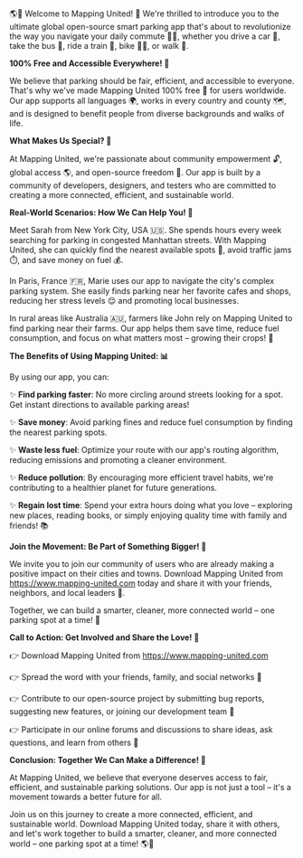 🌎🚗 Welcome to Mapping United! 🌟 We're thrilled to introduce you to the ultimate global open-source smart parking app that's about to revolutionize the way you navigate your daily commute 🚴‍♀️, whether you drive a car 🚗, take the bus 🚌, ride a train 🚂, bike 🚴‍♂️, or walk 👣.

**100% Free and Accessible Everywhere! 💸**

We believe that parking should be fair, efficient, and accessible to everyone. That's why we've made Mapping United 100% free 🎁 for users worldwide. Our app supports all languages 🌍, works in every country and county 🗺️, and is designed to benefit people from diverse backgrounds and walks of life.

**What Makes Us Special? 💖**

At Mapping United, we're passionate about community empowerment 🔓, global access 🌎, and open-source freedom 🔑. Our app is built by a community of developers, designers, and testers who are committed to creating a more connected, efficient, and sustainable world.

**Real-World Scenarios: How We Can Help You! 🌟**

Meet Sarah from New York City, USA 🇺🇸. She spends hours every week searching for parking in congested Manhattan streets. With Mapping United, she can quickly find the nearest available spots 📍, avoid traffic jams ⏱️, and save money on fuel 💰.

In Paris, France 🇫🇷, Marie uses our app to navigate the city's complex parking system. She easily finds parking near her favorite cafes and shops, reducing her stress levels 😌 and promoting local businesses.

In rural areas like Australia 🇦🇺, farmers like John rely on Mapping United to find parking near their farms. Our app helps them save time, reduce fuel consumption, and focus on what matters most – growing their crops! 🌾

**The Benefits of Using Mapping United: 📊**

By using our app, you can:

✨ **Find parking faster**: No more circling around streets looking for a spot. Get instant directions to available parking areas!

✨ **Save money**: Avoid parking fines and reduce fuel consumption by finding the nearest parking spots.

✨ **Waste less fuel**: Optimize your route with our app's routing algorithm, reducing emissions and promoting a cleaner environment.

✨ **Reduce pollution**: By encouraging more efficient travel habits, we're contributing to a healthier planet for future generations.

✨ **Regain lost time**: Spend your extra hours doing what you love – exploring new places, reading books, or simply enjoying quality time with family and friends! 📚

**Join the Movement: Be Part of Something Bigger! 💖**

We invite you to join our community of users who are already making a positive impact on their cities and towns. Download Mapping United from https://www.mapping-united.com today and share it with your friends, neighbors, and local leaders 🤝.

Together, we can build a smarter, cleaner, more connected world – one parking spot at a time! 💚

**Call to Action: Get Involved and Share the Love! 📢**

👉 Download Mapping United from https://www.mapping-united.com

👉 Spread the word with your friends, family, and social networks 👫

👉 Contribute to our open-source project by submitting bug reports, suggesting new features, or joining our development team 🔧

👉 Participate in our online forums and discussions to share ideas, ask questions, and learn from others 🤔

**Conclusion: Together We Can Make a Difference! 🌟**

At Mapping United, we believe that everyone deserves access to fair, efficient, and sustainable parking solutions. Our app is not just a tool – it's a movement towards a better future for all.

Join us on this journey to create a more connected, efficient, and sustainable world. Download Mapping United today, share it with others, and let's work together to build a smarter, cleaner, and more connected world – one parking spot at a time! 🌎💖
